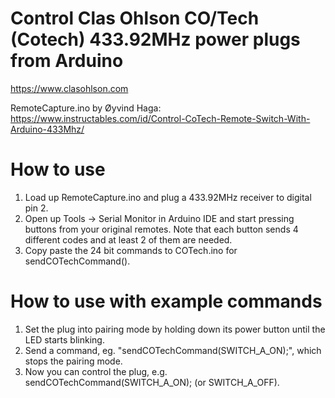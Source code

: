 # Control Clas Ohlson CO/Tech (Cotech) 433.92MHz power plugs from Arduino

https://www.clasohlson.com

RemoteCapture.ino by Øyvind Haga: https://www.instructables.com/id/Control-CoTech-Remote-Switch-With-Arduino-433Mhz/


# How to use
1. Load up RemoteCapture.ino and plug a 433.92MHz receiver to digital pin 2.
2. Open up Tools -> Serial Monitor in Arduino IDE and start pressing buttons from your original remotes. Note that each button sends 4 different codes and at least 2 of them are needed.
3. Copy paste the 24 bit commands to COTech.ino for sendCOTechCommand().


# How to use with example commands
1. Set the plug into pairing mode by holding down its power button until the LED starts blinking.
2. Send a command, eg. "sendCOTechCommand(SWITCH_A_ON);", which stops the pairing mode.
3. Now you can control the plug, e.g. sendCOTechCommand(SWITCH_A_ON); (or SWITCH_A_OFF).
